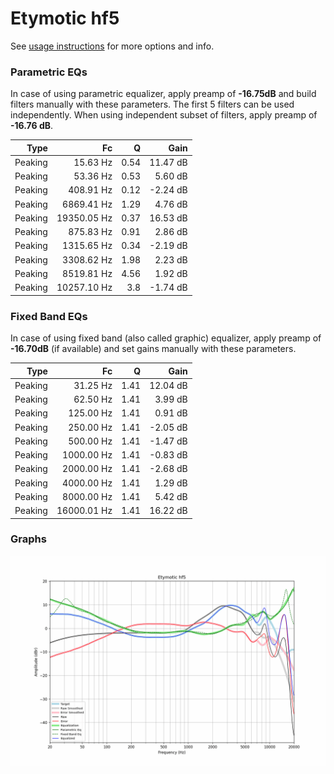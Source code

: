 # Etymotic hf5
See [usage instructions](https://github.com/jaakkopasanen/AutoEq#usage) for more options and info.

### Parametric EQs
In case of using parametric equalizer, apply preamp of **-16.75dB** and build filters manually
with these parameters. The first 5 filters can be used independently.
When using independent subset of filters, apply preamp of **-16.76 dB**.

| Type    | Fc          |    Q | Gain     |
|--------:|------------:|-----:|---------:|
| Peaking | 15.63 Hz    | 0.54 | 11.47 dB |
| Peaking | 53.36 Hz    | 0.53 | 5.60 dB  |
| Peaking | 408.91 Hz   | 0.12 | -2.24 dB |
| Peaking | 6869.41 Hz  | 1.29 | 4.76 dB  |
| Peaking | 19350.05 Hz | 0.37 | 16.53 dB |
| Peaking | 875.83 Hz   | 0.91 | 2.86 dB  |
| Peaking | 1315.65 Hz  | 0.34 | -2.19 dB |
| Peaking | 3308.62 Hz  | 1.98 | 2.23 dB  |
| Peaking | 8519.81 Hz  | 4.56 | 1.92 dB  |
| Peaking | 10257.10 Hz | 3.8  | -1.74 dB |

### Fixed Band EQs
In case of using fixed band (also called graphic) equalizer, apply preamp of **-16.70dB**
(if available) and set gains manually with these parameters.

| Type    | Fc          |    Q | Gain     |
|--------:|------------:|-----:|---------:|
| Peaking | 31.25 Hz    | 1.41 | 12.04 dB |
| Peaking | 62.50 Hz    | 1.41 | 3.99 dB  |
| Peaking | 125.00 Hz   | 1.41 | 0.91 dB  |
| Peaking | 250.00 Hz   | 1.41 | -2.05 dB |
| Peaking | 500.00 Hz   | 1.41 | -1.47 dB |
| Peaking | 1000.00 Hz  | 1.41 | -0.83 dB |
| Peaking | 2000.00 Hz  | 1.41 | -2.68 dB |
| Peaking | 4000.00 Hz  | 1.41 | 1.29 dB  |
| Peaking | 8000.00 Hz  | 1.41 | 5.42 dB  |
| Peaking | 16000.01 Hz | 1.41 | 16.22 dB |

### Graphs
![](./Etymotic%20hf5.png)